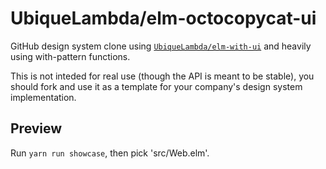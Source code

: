 # UbiqueLambda/elm-octocopycat-ui

GitHub design system clone using [`UbiqueLambda/elm-with-ui`](https://github.com/UbiqueLambda/elm-with-ui) and heavily using with-pattern functions.

This is not inteded for real use (though the API is meant to be stable), you should fork and use it as a template for your company's design system implementation.


## Preview

Run `yarn run showcase`, then pick 'src/Web.elm'.
